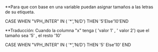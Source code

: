**Para que con base en una variable puedan asignar tamaños a las letras de su etiqueta.

CASE WHEN "VPH_INTER" IN ( '*','N/D') THEN '5'Else'10'END

**Traducción: Cuando la columna "x" tenga ( 'valor 1' , ' valor 2') que el tamaño sea '5' , el resto '10'

CASE WHEN "VPH_INTER" IN ( '*','N/D') THEN '5' Else'10' END 

